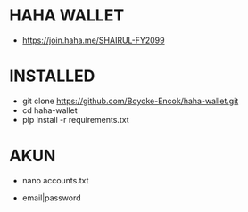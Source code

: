 # HAHA WALLET
- https://join.haha.me/SHAIRUL-FY2099
# INSTALLED
- git clone https://github.com/Boyoke-Encok/haha-wallet.git
- cd haha-wallet
- pip install -r requirements.txt
# AKUN 
- nano accounts.txt
* email|password 
